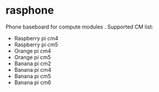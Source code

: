 # rasphone
Phone baseboard for compute modules .
Supported CM list:
* Raspberry pi cm4
* Raspberry pi cm5
* Orange pi cm4
* Orange pi cm5
* Banana pi cm2
* Banana pi cm4
* Banana pi cm5
* Banana pi cm6
